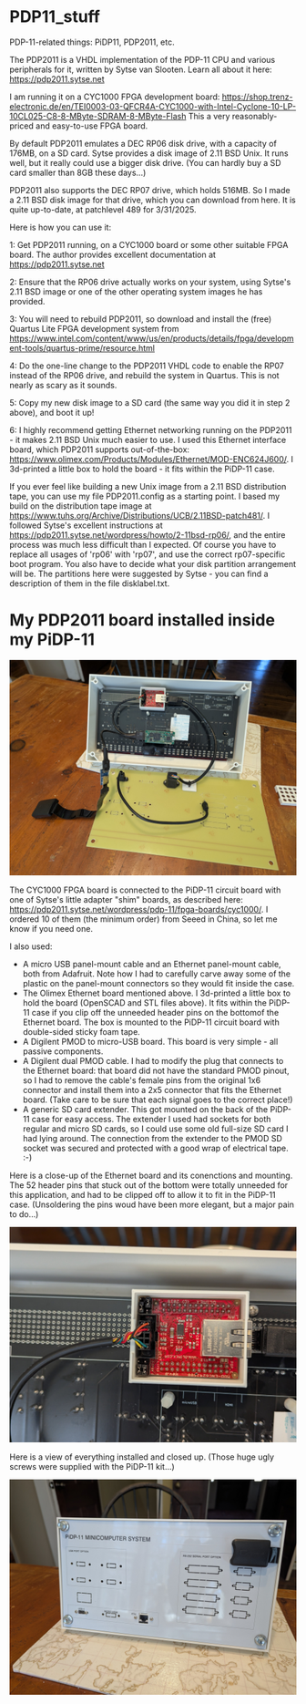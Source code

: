 # PDP11_stuff
PDP-11-related things: PiDP11, PDP2011, etc.

The PDP2011 is a VHDL implementation of the PDP-11 CPU and various peripherals for it, written by Sytse van Slooten. Learn all about it here: https://pdp2011.sytse.net

I am running it on a CYC1000 FPGA development board: https://shop.trenz-electronic.de/en/TEI0003-03-QFCR4A-CYC1000-with-Intel-Cyclone-10-LP-10CL025-C8-8-MByte-SDRAM-8-MByte-Flash
This a very reasonably-priced and easy-to-use FPGA board.

By default PDP2011 emulates a DEC RP06 disk drive, with a capacity of 176MB, on a SD card.  Sytse provides a disk image of 2.11 BSD Unix.  It runs
well, but it really could use a bigger disk drive. (You can hardly buy a SD card smaller than 8GB these days...)

PDP2011 also supports the DEC RP07 drive, which holds 516MB.  So I made a 2.11 BSD disk image for that drive, which you can download from here.
It is quite up-to-date, at patchlevel 489 for 3/31/2025.

Here is how you can use it:

1: Get PDP2011 running, on a CYC1000 board or some other suitable FPGA board.  The author provides excellent documentation at https://pdp2011.sytse.net

2: Ensure that the RP06 drive actually works on your system, using Sytse's 2.11 BSD image or one of the other operating system images he has provided.

3: You will need to rebuild PDP2011, so download and install the (free) Quartus Lite FPGA development system from https://www.intel.com/content/www/us/en/products/details/fpga/development-tools/quartus-prime/resource.html

4: Do the one-line change to the PDP2011 VHDL code to enable the RP07 instead of the RP06 drive, and rebuild the system in Quartus.  This is not nearly as scary as it sounds.

5: Copy my new disk image to a SD card (the same way you did it in step 2 above), and boot it up!

6: I highly recommend getting Ethernet networking running on the PDP2011 - it makes 2.11 BSD Unix much easier to use.  I used this Ethernet interface board, which PDP2011 supports out-of-the-box: https://www.olimex.com/Products/Modules/Ethernet/MOD-ENC624J600/.  I 3d-printed a little box to hold the board - it fits within the PiDP-11 case.


If you ever feel like building a new Unix image from a 2.11 BSD distribution tape, you can use my file PDP2011.config as a starting point.
I based my build on the distribution tape image at https://www.tuhs.org/Archive/Distributions/UCB/2.11BSD-patch481/.
I followed Sytse's excellent instructions at https://pdp2011.sytse.net/wordpress/howto/2-11bsd-rp06/, and the entire process was much less difficult than I expected.
Of course you have to replace all usages of 'rp06' with 'rp07', and use the correct rp07-specific boot program.  You also have to decide what your disk partition arrangement
will be.  The partitions here were suggested by Sytse - you can find a description of them in the file disklabel.txt.  


# My PDP2011 board installed inside my PiDP-11

![Alt text](Photos/pidp11_inside.jpg?raw=true "interior of PiDP-11")

The CYC1000 FPGA board is connected to the PiDP-11 circuit board with one of Sytse's little adapter "shim" boards, as described here: https://pdp2011.sytse.net/wordpress/pdp-11/fpga-boards/cyc1000/.  I ordered 10 of them (the minimum order) from Seeed in China, so let me know if you need one.

I also used:

- A micro USB panel-mount cable and an Ethernet panel-mount cable, both from Adafruit.  Note how I had to carefully carve away some of the plastic on the panel-mount connectors so they would fit inside the case.
- The Olimex Ethernet board mentioned above. I 3d-printed a little box to hold the board (OpenSCAD and STL files above). It fits within the PiDP-11 case if you clip off the unneeded header pins on the bottomof the Ethernet board.  The box is mounted to the PiDP-11 circuit board with double-sided sticky foam tape.
- A Digilent PMOD to micro-USB board.  This board is very simple - all passive components.
- A Digilent dual PMOD cable.  I had to modify the plug that connects to the Ethernet board: that board did not have the standard PMOD pinout, so I had to remove the cable's female pins from the original 1x6 connector and install them into a 2x5 connector that fits the Ethernet board.  (Take care to be sure that each signal goes to the correct place!)
- A generic SD card extender. This got mounted on the back of the PiDP-11 case for easy access.  The extender I used had sockets for both regular and micro SD cards, so I could use some old full-size SD card I had lying around.  The connection from the extender to the PMOD SD socket was secured and protected with a good wrap of electrical tape. :-)

Here is a close-up of the Ethernet board and its conenctions and mounting.  The 52 header pins that stuck out of the bottom were totally unneeded for this application, and had to be clipped off to allow it to fit in the PiDP-11 case.  (Unsoldering the pins woud have been more elegant, but a major pain to do...)

![Alt text](Photos/pidp11_ethernet.jpg?raw=true "Close-up of Ethernet board")

Here is a view of everything installed and closed up.  (Those huge ugly screws were supplied with the PiDP-11 kit...)

![Alt text](Photos/pidp11_back.jpg?raw=true "Rear exterior of PiDP-11")




